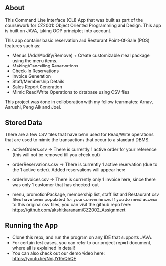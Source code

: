 ## About

This Command Line Interface (CLI) App that was built as part of the coursework for CZ2001: Object Oriented Programming and Design. This app is built on JAVA, taking OOP principles into account.

This app contains basic reservation and Resturant Point-Of-Sale (POS) features such as:

* Menus (Add/Modify/Remove) + Create customizable meal package using the menu items.
* Making/Cancelling Reservations
* Check-In Reservations
* Invoice Generation
* Staff/Membership Details
* Sales Report Generation
* Mimic Read/Write Operations to database using CSV files

This project was done in colloboration with my fellow teammates:
Arnav, Aarushi, Peng Aik and Joel. 

## Stored Data

There are a few CSV files that have benn used for Read/Write operations that are used to mimic the transactions that occur to a standard DBMS. 

* activeOrders.csv -> There is currently 1 active order for your reference (this will not be removed till you check out)

* orderReservations.csv -> There is currently 1 active reservation (due to the 1 active order). Added reservations will appear here

* orderInvoices.csv -> There is currently only 1 invoice here, since there was only 1 customer that has checked-out

* menu, promotionPackage, membership list, staff list and Restaurant csv files  have been populated for your convenience.
If you do need access to this original csv files, you can visit the github repo here:
https://github.com/akshitkaranam/CZ2002_Assignment

## Running the App
* Clone this repo, and run the program on any IDE that supports JAVA.
* For certain test cases, you can refer to our project report document, where all is explained in detail!
* You can also check out our demo video here: [https://youtu.be/NnjJYRnQhQE ]()
